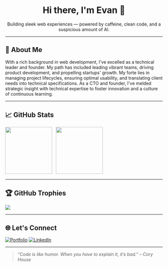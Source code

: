 <h1 align="center">Hi there, I'm Evan 👋</h1>
<p align="center">Building sleek web experiences — powered by caffeine, clean code, and a suspicious amount of AI.</p>

---

## 🧠 About Me

With a rich background in web development, I've excelled as a technical leader and founder. My path has included leading vibrant teams, driving product development, and propelling startups' growth. My forte lies in managing project lifecycles, ensuring optimal usability, and translating client needs into technical specifications. As a CTO and founder, I've melded strategic insight with technical expertise to foster innovation and a culture of continuous learning.

---

## 📈 GitHub Stats

<picture>
  <source media="(prefers-color-scheme: dark)" srcset="https://github-readme-stats.vercel.app/api?username=skoulix&theme=dark&hide_border=false&include_all_commits=true&count_private=true" />
  <img src="https://github-readme-stats.vercel.app/api?username=skoulix&theme=default&hide_border=false&include_all_commits=true&count_private=true" height="150" />
</picture>
&nbsp;
<picture>
  <source media="(prefers-color-scheme: dark)" srcset="https://nirzak-streak-stats.vercel.app/?user=skoulix&theme=dark&hide_border=false" />
  <img src="https://nirzak-streak-stats.vercel.app/?user=skoulix&theme=default&hide_border=false" height="150" />
</picture>

---

## 🏆 GitHub Trophies

![](https://github-profile-trophy.vercel.app/?username=skoulix&theme=radical&no-frame=false&no-bg=true&margin-w=4)

---

## 🌐 Let's Connect

[![Portfolio](https://img.shields.io/badge/Portfolio-%23000000.svg?style=for-the-badge&logo=firefox&logoColor=white)](https://seapixel.com)
[![LinkedIn](https://img.shields.io/badge/LinkedIn-%230077B5.svg?style=for-the-badge&logo=linkedin&logoColor=white)](https://linkedin.com/in/evan-skoulikaritis)

---

> _“Code is like humor. When you have to explain it, it’s bad.” – Cory House_

